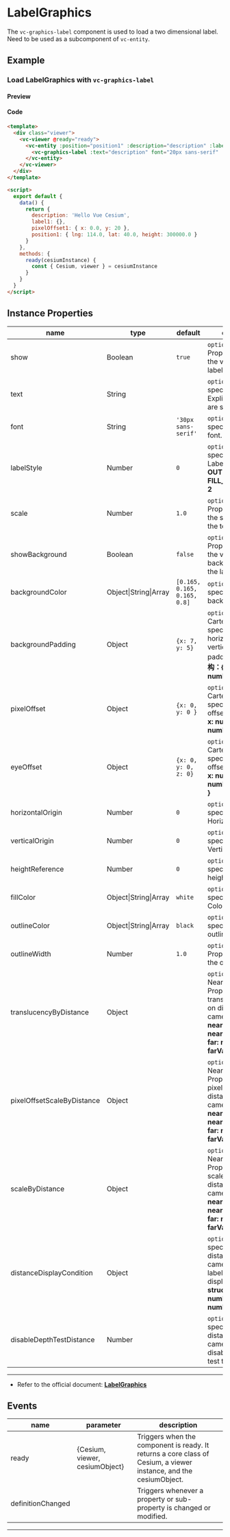 # LabelGraphics

The `vc-graphics-label` component is used to load a two dimensional label. Need to be used as a subcomponent of `vc-entity`.

## Example

### Load LabelGraphics with `vc-graphics-label`

#### Preview

<doc-preview>
 <template>
    <div class="viewer">
      <vc-viewer @ready="ready">
        <vc-entity :position="position1" :description="description" :label.sync="label1">
          <vc-graphics-label :text="description" font="20px sans-serif" :pixelOffset="pixelOffset1"></vc-graphics-label>
        </vc-entity>
      </vc-viewer>
    </div>
  </template>

  <script>
    export default {
      data () {
        return {
          description: 'Hello Vue Cesium',
          label1: {},
          pixelOffset1: { x: 0.0, y: 20},
          position1: { lng: 114.0, lat: 40.0, height: 300000.0 }
        }
      },
      methods: {
        ready (cesiumInstance) {
          const {Cesium, viewer} = cesiumInstance
        }
      }
    }
  </script>
</doc-preview>

#### Code

```html
<template>
  <div class="viewer">
    <vc-viewer @ready="ready">
      <vc-entity :position="position1" :description="description" :label.sync="label1">
        <vc-graphics-label :text="description" font="20px sans-serif" :pixelOffset="pixelOffset1"></vc-graphics-label>
      </vc-entity>
    </vc-viewer>
  </div>
</template>

<script>
  export default {
    data() {
      return {
        description: 'Hello Vue Cesium',
        label1: {},
        pixelOffset1: { x: 0.0, y: 20 },
        position1: { lng: 114.0, lat: 40.0, height: 300000.0 }
      }
    },
    methods: {
      ready(cesiumInstance) {
        const { Cesium, viewer } = cesiumInstance
      }
    }
  }
</script>
```

## Instance Properties

<!-- prettier-ignore -->
| name | type | default | description |
| ---- | ---- | ------- | ----------- |
| show | Boolean | `true` | `optional` A boolean Property specifying the visibility of the label. |
| text | String | | `optional` A Property specifying the text. Explicit newlines '\n' are supported. |
| font | String | `'30px sans-serif'` | `optional` A Property specifying the CSS font. |
| labelStyle | Number | `0` | `optional` A Property specifying the LabelStyle. **FILL: 0, OUTLINE: 1, FILL_AND_OUTLINE: 2** |
| scale | Number | `1.0` | `optional` A numeric Property specifying the scale to apply to the text. |
| showBackground | Boolean | `false` | `optional` A boolean Property specifying the visibility of the background behind the label. |
| backgroundColor | Object\|String\|Array | `[0.165, 0.165, 0.165, 0.8]` | `optional` A Property specifying the background Color. |
| backgroundPadding | Object | `{x: 7, y: 5}` | `optional` A Cartesian2 Property specifying the horizontal and vertical background padding in pixels. **结构：{ x: number, y: number }** |
| pixelOffset | Object | `{x: 0, y: 0 }` | `optional` A Cartesian2 Property specifying the pixel offset. **structure: { x: number, y: number }** |
| eyeOffset | Object | `{x: 0, y: 0, z: 0}` | `optional` A Cartesian3 Property specifying the eye offset. **structure: { x: number, y: number, z: number }** |
| horizontalOrigin | Number | `0` | `optional` A Property specifying the HorizontalOrigin. |
| verticalOrigin | Number | `0` | `optional` A Property specifying the VerticalOrigin. |
| heightReference | Number | `0` | `optional` A Property specifying what the height is relative to. |
| fillColor | Object\|String\|Array | `white` | `optional` A Property specifying the fill Color. |
| outlineColor | Object\|String\|Array | `black` | `optional` A Property specifying the outline Color. |
| outlineWidth | Number | `1.0` | `optional` A numeric Property specifying the outline width. |
| translucencyByDistance | Object | | `optional` A NearFarScalar Property used to set translucency based on distance from the camera. **structure: { near: number, nearValue: number, far: number, farValue: number }** |
| pixelOffsetScaleByDistance | Object | | `optional` A NearFarScalar Property used to set pixelOffset based on distance from the camera. **structure: { near: number, nearValue: number, far: number, farValue: number }** |
| scaleByDistance | Object | | `optional` A NearFarScalar Property used to set scale based on distance from the camera. **structure: { near: number, nearValue: number, far: number, farValue: number }** |
| distanceDisplayCondition | Object | | `optional` A Property specifying at what distance from the camera that this label will be displayed. **structure: { near: number, far: number }** |
| disableDepthTestDistance | Number | | `optional` A Property specifying the distance from the camera at which to disable the depth test to. |

---

- Refer to the official document: **[LabelGraphics](https://cesium.com/docs/cesiumjs-ref-doc/LabelGraphics.html)**

## Events

<!-- prettier-ignore -->
| name | parameter | description |
| ---- | --------- | ----------- |
| ready | {Cesium, viewer, cesiumObject} | Triggers when the component is ready. It returns a core class of Cesium, a viewer instance, and the cesiumObject. |
| definitionChanged | | Triggers whenever a property or sub-property is changed or modified. |

---
